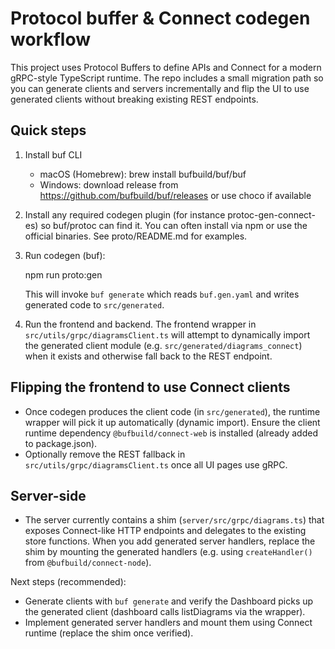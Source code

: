 Protocol buffer & Connect codegen workflow
=========================================

This project uses Protocol Buffers to define APIs and Connect for a modern
gRPC-style TypeScript runtime. The repo includes a small migration path so
you can generate clients and servers incrementally and flip the UI to use
generated clients without breaking existing REST endpoints.

Quick steps
-----------

1. Install buf CLI
   - macOS (Homebrew): brew install bufbuild/buf/buf
   - Windows: download release from https://github.com/bufbuild/buf/releases or use choco if available

2. Install any required codegen plugin (for instance protoc-gen-connect-es) so
   buf/protoc can find it. You can often install via npm or use the official
   binaries. See proto/README.md for examples.

3. Run codegen (buf):

   npm run proto:gen

   This will invoke `buf generate` which reads `buf.gen.yaml` and writes
   generated code to `src/generated`.

4. Run the frontend and backend. The frontend wrapper in
   `src/utils/grpc/diagramsClient.ts` will attempt to dynamically import the
   generated client module (e.g. `src/generated/diagrams_connect`) when it exists
   and otherwise fall back to the REST endpoint.

Flipping the frontend to use Connect clients
-------------------------------------------

- Once codegen produces the client code (in `src/generated`), the runtime
  wrapper will pick it up automatically (dynamic import). Ensure the
  client runtime dependency `@bufbuild/connect-web` is installed (already
  added to package.json).
- Optionally remove the REST fallback in `src/utils/grpc/diagramsClient.ts`
  once all UI pages use gRPC.

Server-side
-----------

- The server currently contains a shim (`server/src/grpc/diagrams.ts`) that
  exposes Connect-like HTTP endpoints and delegates to the existing store
  functions. When you add generated server handlers, replace the shim by
  mounting the generated handlers (e.g. using `createHandler()` from
  `@bufbuild/connect-node`).

Next steps (recommended):
- Generate clients with `buf generate` and verify the Dashboard picks up
  the generated client (dashboard calls listDiagrams via the wrapper).
- Implement generated server handlers and mount them using Connect runtime
  (replace the shim once verified).
